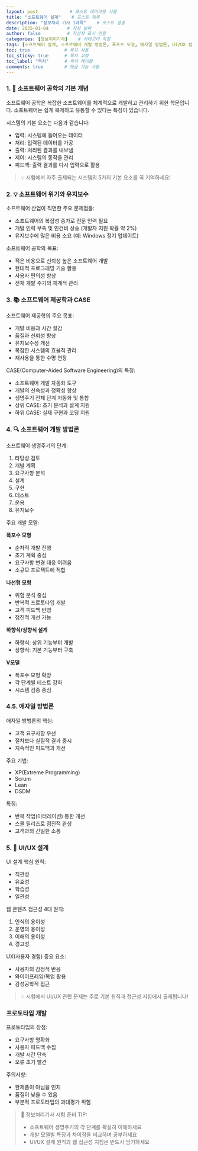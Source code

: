 ```yaml
---
layout: post            # 포스트 레이아웃 사용
title: "소프트웨어 설계"    # 포스트 제목
description: "정보처리 기사 1과목"    # 포스트 설명
date: 2025-01-04       # 작성 날짜
author: false          # 작성자 표시 안함
categories: [정보처리기사]    # 카테고리 지정
tags: [소프트웨어 설계, 소프트웨어 개발 방법론, 폭포수 모형, 애자일 방법론, UI/UX 설계, 프로토타입]    # 태그 목록
toc: true             # 목차 사용
toc_sticky: true      # 목차 고정
toc_label: "목차"      # 목차 레이블
comments: true        # 댓글 기능 사용
---
```



### 1. 🚀 소프트웨어 공학의 기본 개념

소프트웨어 공학은 복잡한 소프트웨어를 체계적으로 개발하고 관리하기 위한 학문입니다. 소프트웨어는 쉽게 복제하고 유통할 수 있다는 특징이 있습니다.

시스템의 기본 요소는 다음과 같습니다:
- 입력: 시스템에 들어오는 데이터
- 처리: 입력된 데이터를 가공
- 출력: 처리된 결과를 내보냄
- 제어: 시스템의 동작을 관리
- 피드백: 출력 결과를 다시 입력으로 활용

> 💡 시험에서 자주 출제되는 시스템의 5가지 기본 요소를 꼭 기억하세요!

### 2. 💡 소프트웨어 위기와 유지보수

소프트웨어 산업이 직면한 주요 문제점들:
- 소프트웨어의 복잡성 증가로 전문 인력 필요
- 개발 인력 부족 및 인건비 상승 (개발자 지원 확률 약 2%)
- 유지보수에 많은 비용 소요 (예: Windows 정기 업데이트)

소프트웨어 공학의 목표:
- 적은 비용으로 신뢰성 높은 소프트웨어 개발
- 현대적 프로그래밍 기술 활용
- 사용자 편의성 향상
- 전체 개발 주기의 체계적 관리

### 3. 📚 소프트웨어 제공학과 CASE

소프트웨어 제공학의 주요 목표:
- 개발 비용과 시간 절감
- 품질과 신뢰성 향상
- 유지보수성 개선
- 복잡한 시스템의 효율적 관리
- 재사용을 통한 수명 연장

CASE(Computer-Aided Software Engineering)의 특징:
- 소프트웨어 개발 자동화 도구
- 개발의 신속성과 정확성 향상
- 생명주기 전체 단계 자동화 및 통합
- 상위 CASE: 초기 분석과 설계 지원
- 하위 CASE: 실제 구현과 코딩 지원

### 4. 🔍 소프트웨어 개발 방법론

소프트웨어 생명주기의 단계:
1. 타당성 검토
2. 개발 계획
3. 요구사항 분석
4. 설계
5. 구현
6. 테스트
7. 운용
8. 유지보수

주요 개발 모델:

**폭포수 모형**
- 순차적 개발 진행
- 초기 계획 중심
- 요구사항 변경 대응 어려움
- 소규모 프로젝트에 적합

**나선형 모형**
- 위험 분석 중심
- 반복적 프로토타입 개발
- 고객 피드백 반영
- 점진적 개선 가능

**하향식/상향식 설계**
- 하향식: 상위 기능부터 개발
- 상향식: 기본 기능부터 구축

**V모델**
- 폭포수 모형 확장
- 각 단계별 테스트 강화
- 시스템 검증 중심

### 4.5. 애자일 방법론

애자일 방법론의 핵심:
- 고객 요구사항 우선
- 절차보다 실질적 결과 중시
- 지속적인 피드백과 개선

주요 기법:
- XP(Extreme Programming)
- Scrum
- Lean
- DSDM

특징:
- 반복 작업(이터레이션) 통한 개선
- 스몰 릴리즈로 점진적 완성
- 고객과의 긴밀한 소통

### 5. 🎨 UI/UX 설계

UI 설계 핵심 원칙:
- 직관성
- 유효성
- 학습성
- 일관성

웹 콘텐츠 접근성 4대 원칙:
1. 인식의 용이성
2. 운영의 용이성
3. 이해의 용이성
4. 경고성

UX(사용자 경험) 중요 요소:
- 사용자의 감정적 반응
- 와이어프레임/목업 활용
- 감성공학적 접근

> 💡 시험에서 UI/UX 관련 문제는 주로 기본 원칙과 접근성 지침에서 출제됩니다!

### 프로토타입 개발

프로토타입의 장점:
- 요구사항 명확화
- 사용자 피드백 수집
- 개발 시간 단축
- 오류 조기 발견

주의사항:
- 완제품이 아님을 인지
- 품질이 낮을 수 있음
- 부분적 프로토타입의 과대평가 위험

> 🔑 정보처리기사 시험 준비 TIP: 
> - 소프트웨어 생명주기의 각 단계를 확실히 이해하세요
> - 개발 모델별 특징과 차이점을 비교하며 공부하세요
> - UI/UX 설계 원칙과 웹 접근성 지침은 반드시 암기하세요